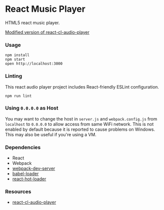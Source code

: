 React Music Player
=====================

HTML5 react music player.

[Modified version of react-cl-audio-player](https://github.com/CezarLuiz0/react-cl-audio-player)

### Usage

```
npm install
npm start
open http://localhost:3000
```

### Linting

This react audio player project includes React-friendly ESLint configuration.

```
npm run lint
```

### Using `0.0.0.0` as Host

You may want to change the host in `server.js` and `webpack.config.js` from `localhost` to `0.0.0.0` to allow access from same WiFi network. This is not enabled by default because it is reported to cause problems on Windows. This may also be useful if you're using a VM.

### Dependencies

* React
* Webpack
* [webpack-dev-server](https://github.com/webpack/webpack-dev-server)
* [babel-loader](https://github.com/babel/babel-loader)
* [react-hot-loader](https://github.com/gaearon/react-hot-loader)

### Resources

* [react-cl-audio-player](https://github.com/CezarLuiz0/react-cl-audio-player)
